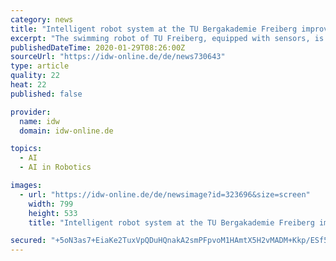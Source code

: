 ```yaml
---
category: news
title: "Intelligent robot system at the TU Bergakademie Freiberg improves drinking water control in inland waters"
excerpt: "The swimming robot of TU Freiberg, equipped with sensors, is supposed to drive completely autonomously on the water thanks to artificial intelligence and continuously measure various environmental parameters. In this way, the water quality of reservoirs and dams can be checked in real time at any time. Inland waters are of outstanding ..."
publishedDateTime: 2020-01-29T08:26:00Z
sourceUrl: "https://idw-online.de/de/news730643"
type: article
quality: 22
heat: 22
published: false

provider:
  name: idw
  domain: idw-online.de

topics:
  - AI
  - AI in Robotics

images:
  - url: "https://idw-online.de/de/newsimage?id=323696&size=screen"
    width: 799
    height: 533
    title: "Intelligent robot system at the TU Bergakademie Freiberg improves drinking water control in inland waters"

secured: "+5oN3as7+EiaKe2TuxVpQDuHQnakA2smPFpvoM1HAmtX5H2vMADM+Kkp/ESf5fowgYTp672VPkRJBNAxCtbnY0fJvAU+dgD/llbJaY6nUvYxq9oM3AW1Fyu7d2uWuRROR1TaMU/8vMExGOir7ewocGR+s1hajJ7SqEQgsa7Ik7EpU0Jw3z1QzWOopy5hXAhNvJqzyRCXMfMHOF5hqwgXuIqE3uaB4B4wpeVW9z6n5Cwe8enQWbtq05iiw6F8WiKD3mSAvtgZTkEceVQDJAUOKJjhBI5kmZRMbWyh1F5tWgeMFGX0Rb3/gORXWogmfiUH;8lRUeL4zyQcb3OhC7s/wZw=="
---
```


